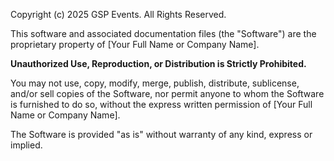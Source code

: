 Copyright (c)  2025 GSP Events. All Rights Reserved.

This software and associated documentation files (the "Software") are the proprietary property of [Your Full Name or Company Name].

**Unauthorized Use, Reproduction, or Distribution is Strictly Prohibited.**

You may not use, copy, modify, merge, publish, distribute, sublicense, and/or sell copies of the Software, nor permit anyone to whom the Software is furnished to do so, without the express written permission of [Your Full Name or Company Name].

The Software is provided "as is" without warranty of any kind, express or implied.